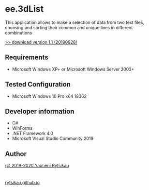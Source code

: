 # ee.3dList
This application allows to make a selection of data from two text files, choosing and sorting their common and unique lines in different combinations

[>> download version 1.1 (20190928)](https://github.com/rytsikau/ee.3dList/archive/master.zip)

## Requirements
* Microsoft Windows XP+ or Microsoft Windows Server 2003+

## Tested Configuration
* Microsoft Windows 10 Pro x64 18362

## Developer information
* C#
* WinForms
* .NET Framework 4.0
* Microsoft Visual Studio Community 2019

## Author
[(c) 2019-2020 Yauheni Rytsikau](mailto:y.rytsikau@gmail.com)

#
[rytsikau.github.io](https://rytsikau.github.io)
